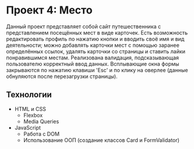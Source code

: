 # Проект 4: Место

Данный проект представляет собой сайт путешественника с представлением посещённых мест в виде карточек.  Есть возможность редактировать профиль по нажатию кнопки и вводить своё имя и вид деятельности; можно добавлять карточки мест с помощью заранее определённых ссылок, удалять карточки со страницы и ставить лайки понравившимся местам. Реализована валидация, подсказывающая пользователю корректный ввод данных. Всплывающие окна формы закрываются по нажатию клавиши 'Esc' и по клику на оверлее (данные обнуляются после перезагрузки страницы).

## Технологии

* HTML и CSS
  * Flexbox
  * Media Queries
* JavaScript
  * Работа с DOM
  * Использование ООП (создание классов Card и FormValidator)
  
